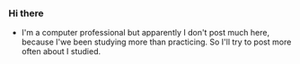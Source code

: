 ### Hi there 

- I'm a computer professional but apparently I don't post much here, because I'we  been studying more than practicing. So I'll try to post more often about I studied.
